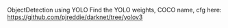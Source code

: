 ObjectDetection using YOLO
Find the YOLO weights, COCO name, cfg here: 
https://github.com/pjreddie/darknet/tree/yolov3
